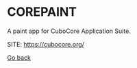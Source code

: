 # COREPAINT
 
 A paint app for CuboCore Application Suite.
 
 SITE: https://cubocore.org/

 [Go back](https://portable-linux-apps.github.io/apps.html)
